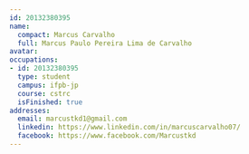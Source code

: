```yaml
---
id: 20132380395
name:
  compact: Marcus Carvalho
  full: Marcus Paulo Pereira Lima de Carvalho
avatar:
occupations:
- id: 20132380395
  type: student
  campus: ifpb-jp
  course: cstrc
  isFinished: true
addresses:
  email: marcustkd1@gmail.com
  linkedin: https://www.linkedin.com/in/marcuscarvalho07/
  facebook: https://www.facebook.com/Marcustkd
---
```

